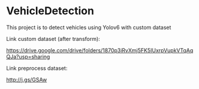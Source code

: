 # VehicleDetection
This project is to detect vehicles using Yolov6 with custom dataset 

Link custom dataset (after transform):

https://drive.google.com/drive/folders/1870p3iRvXmj5FK5IUxrpVupkVTqAqQJa?usp=sharing

Link preprocess dataset:

http://j.gs/GSAw
